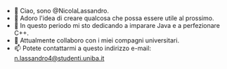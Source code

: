 - 👋 Ciao, sono @NicolaLassandro.
- 👀 Adoro l'idea di creare qualcosa che possa essere utile al prossimo.
- 🌱 In questo periodo mi sto dedicando a imparare Java e a perfezionare C++.
- 💞️ Attualmente collaboro con i miei compagni universitari.
- 📫 Potete contattarmi a questo indirizzo e-mail: n.lassandro4@studenti.uniba.it
